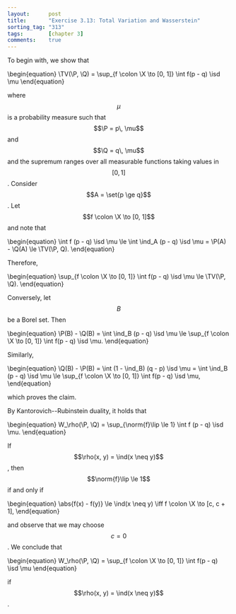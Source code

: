 ```yaml
---
layout:      post
title:       "Exercise 3.13: Total Variation and Wasserstein"
sorting_tag: "313"
tags:        [chapter 3]
comments:    true
---
```


To begin with, we show that

\begin{equation}
    \TV(\P, \Q) = \sup_{f \colon \X \to [0, 1]} \int f(p - q) \isd \mu
\end{equation}

where $$\mu$$ is a probability measure such that $$\P = p\, \mu$$ and $$\Q = q\, \mu$$ and the supremum ranges over all measurable functions taking values in $$[0, 1]$$.
Consider $$A = \set{p \ge q}$$.
Let $$f \colon \X \to [0, 1]$$ and note that

\begin{equation}
    \int f (p - q) \isd \mu
    \le \int \ind_A (p - q) \isd \mu
    = \P(A) - \Q(A)
    \le \TV(\P, Q).
\end{equation}

Therefore,

\begin{equation}
    \sup_{f \colon \X \to [0, 1]} \int f(p - q) \isd \mu \le \TV(\P, \Q).
\end{equation}

Conversely, let $$B$$ be a Borel set.
Then

\begin{equation}
    \P(B) - \Q(B)
    = \int \ind_B (p - q) \isd \mu
    \le \sup_{f \colon \X \to [0, 1]} \int f(p - q) \isd \mu.
\end{equation}

Similarly,

\begin{equation}
    \Q(B) - \P(B)
    = \int (1 - \ind_B) (q - p) \isd \mu
    = \int \ind_B (p - q) \isd \mu
    \le \sup_{f \colon \X \to [0, 1]} \int f(p - q) \isd \mu,
\end{equation}

which proves the claim.

By Kantorovich--Rubinstein duality, it holds that

\begin{equation}
    W_\rho(\P, \Q) = \sup_{\norm{f}\lip \le 1} \int f (p - q) \isd \mu.
\end{equation}

If $$\rho(x, y) = \ind(x \neq y)$$, then $$\norm{f}\lip \le 1$$ if and only if

\begin{equation}
    \abs{f(x) - f(y)} \le \ind(x \neq y)
    \iff f \colon \X \to [c, c + 1],
\end{equation}

and observe that we may choose $$c = 0$$.
We conclude that

\begin{equation}
    W_\rho(\P, \Q) = \sup_{f \colon \X \to [0, 1]} \int f(p - q) \isd \mu
\end{equation}

if $$\rho(x, y) = \ind(x \neq y)$$.